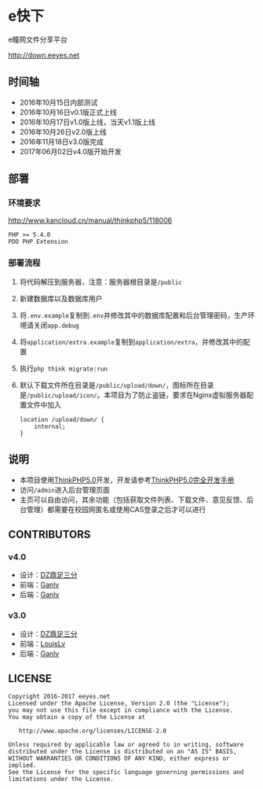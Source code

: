 # e快下

e瞳网文件分享平台

<http://down.eeyes.net>

## 时间轴

* 2016年10月15日内部测试
* 2016年10月16日v0.1版正式上线
* 2016年10月17日v1.0版上线，当天v1.1版上线
* 2016年10月26日v2.0版上线
* 2016年11月18日v3.0版完成
* 2017年06月02日v4.0版开始开发

## 部署

### 环境要求

<http://www.kancloud.cn/manual/thinkphp5/118006>

    PHP >= 5.4.0
    PDO PHP Extension

### 部署流程

1. 将代码解压到服务器，注意：服务器根目录是`/public`

2. 新建数据库以及数据库用户

3. 将`.env.example`复制到`.env`并修改其中的数据库配置和后台管理密码，生产环境请关闭`app.debug`

4. 将`application/extra.example`复制到`application/extra`，并修改其中的配置

5. 执行`php think migrate:run`

6. 默认下载文件所在目录是`/public/upload/down/`，图标所在目录是`/public/upload/icon/`。本项目为了防止盗链，要求在Nginx虚拟服务器配置文件中加入

    ```nginx
    location /upload/down/ {
        internal;
    }
    ```

## 说明

* 本项目使用[ThinkPHP5.0](http://www.thinkphp.cn/)开发，开发请参考[ThinkPHP5.0完全开发手册](http://www.kancloud.cn/manual/thinkphp5)
* 访问`/admin`进入后台管理页面
* 主页可以自由访问，其余功能（包括获取文件列表、下载文件、意见反馈、后台管理）都需要在校园网匿名或使用CAS登录之后才可以进行

## CONTRIBUTORS

### v4.0

* 设计：[DZ鼎足三分](http://yihan.eeyes.net)
* 前端：[Ganlv](https://github.com/ganlvtech)
* 后端：[Ganlv](https://github.com/ganlvtech)

### v3.0

* 设计：[DZ鼎足三分](http://yihan.eeyes.net)
* 前端：[LouisLv](https://github.com/ensorrow)
* 后端：[Ganlv](https://github.com/ganlvtech)

## LICENSE

    Copyright 2016-2017 eeyes.net
    Licensed under the Apache License, Version 2.0 (the "License");
    you may not use this file except in compliance with the License.
    You may obtain a copy of the License at
    
       http://www.apache.org/licenses/LICENSE-2.0
    
    Unless required by applicable law or agreed to in writing, software
    distributed under the License is distributed on an "AS IS" BASIS,
    WITHOUT WARRANTIES OR CONDITIONS OF ANY KIND, either express or implied.
    See the License for the specific language governing permissions and
    limitations under the License.
